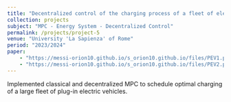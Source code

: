 ```yaml
---
title: "Decentralized control of the charging process of a fleet of electric vehicles"
collection: projects
subject: "MPC - Energy System - Decentralized Control"
permalink: /projects/project-5
venue: "University 'La Sapienza' of Rome"
period: "2023/2024"
paper: 
    - "https://messi-orion10.github.io/s_orion10.github.io/files/PEV1.pdf" 
    - "https://messi-orion10.github.io/s_orion10.github.io/files/PEV2.pdf"
---
```


Implemented classical and decentralized MPC to schedule optimal charging of a large fleet of plug-in electric vehicles.
